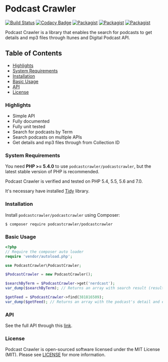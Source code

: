 # Podcast Crawler
[![Build Status](https://travis-ci.org/podcastcrawler/podcastcrawler.svg?branch=master)](https://travis-ci.org/podcastcrawler/podcastcrawler)
[![Codacy Badge](https://api.codacy.com/project/badge/Grade/7823d6165f3244f196c5df469b3be5d6)](https://www.codacy.com/app/doriansampaioneto/podcastcrawler?utm_source=github.com&amp;utm_medium=referral&amp;utm_content=podcastcrawler/podcastcrawler&amp;utm_campaign=Badge_Grade)
[![Packagist](https://img.shields.io/packagist/v/podcastcrawler/podcastcrawler.svg?maxAge=2592000)](https://packagist.org/packages/podcastcrawler/podcastcrawler)
[![Packagist](https://img.shields.io/packagist/dt/podcastcrawler/podcastcrawler.svg?maxAge=2592000)](https://packagist.org/packages/podcastcrawler/podcastcrawler)
[![Packagist](https://img.shields.io/packagist/l/podcastcrawler/podcastcrawler.svg?maxAge=2592000)](https://packagist.org/packages/podcastcrawler/podcastcrawler)

Podcast Crawler is a library that enables the search for podcasts to get details and mp3 files through Itunes and Digital Podcast API.

## Table of Contents
- [Highlights](#highlights)
- [System Requirements](#system-requirements)
- [Installation](#installation)
- [Basic Usage](#basic-usage)
- [API](#api)
- [License](#license)

### Highlights

* Simple API
* Fully documented
* Fully unit tested
* Search for podcasts by Term
* Search podcasts on multiple APIs
* Get details and mp3 files through from Collection ID

### System Requirements

You need **PHP >= 5.4.0** to use `podcastcrawler/podcastcrawler`, but the latest stable version of PHP is recommended.

Podcast Crawler is verified and tested on PHP 5.4, 5.5, 5.6 and 7.0.

It's necessary have installed [Tidy](http://php.net/manual/pt_BR/book.tidy.php) library.

### Installation

Install `podcastcrawler/podcastcrawler` using Composer:

```
$ composer require podcastcrawler/podcastcrawler
```

### Basic Usage

```php
<?php
// Require the composer auto loader
require 'vendor/autoload.php';

use PodcastCrawler\PodcastCrawler;

$PodcastCrawler = new PodcastCrawler();

$searchByTerm = $PodcastCrawler->get('nerdcast');
var_dump($searchByTerm); // Returns an array with search result (result count and a list with podcasts)

$getFeed = $PodcastCrawler->find(381816509);
var_dump($getFeed); // Returns an array with the podcast's detail and episodes with its mp3 files.
```

### API

See the full API through this [link](http://api.podcastcrawler.com/v1/).

### License

Podcast Crawler is open-sourced software licensed under the MIT License (MIT). Please see [LICENSE](/LICENSE.md) for more information.
